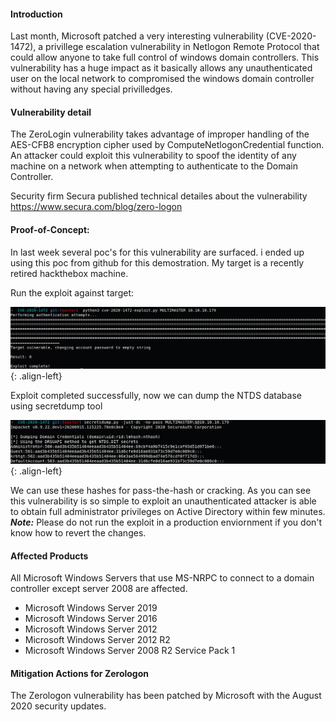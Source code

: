 #### Introduction

Last month, Microsoft patched a very interesting vulnerability (CVE-2020-1472), a privillege escalation vulnerability in Netlogon Remote Protocol that could allow anyone to take full control of windows domain controllers. This vulnerability has a huge impact as it basically allows any unauthenticated user on the local network to compromised the windows domain controller without having any special privilledges.  

#### Vulnerability detail

The ZeroLogin vulnerability takes advantage of improper handling of the AES-CFB8 encryption cipher used by ComputeNetlogonCredential function. An attacker could exploit this vulnerability to spoof the identity of any machine on a network when attempting to authenticate to the Domain Controller.

Security firm Secura published technical detailes about the vulnerability https://www.secura.com/blog/zero-logon



#### Proof-of-Concept:

In last week several poc's for this vulnerability are surfaced. i ended up using this poc from github for this demostration. My target is a recently retired hackthebox machine.

Run the exploit against target:

![source-01](/img/zero1.PNG){: .align-left}


Exploit completed successfully, now we can dump the NTDS database using secretdump tool

![source-01](/img/zero2.PNG){: .align-left}

We can use these hashes for pass-the-hash or cracking. 
As you can see this vulnerability is so simple to exploit an unauthenticated attacker is able to obtain full administrator privileges on Active Directory within few minutes. 
***Note:*** Please do not run the exploit in a production enviornment if you don't know how to revert the changes.


#### Affected Products

All Microsoft Windows Servers that use MS-NRPC to connect to a domain controller except server 2008 are affected.

+ Microsoft Windows Server 2019
+ Microsoft Windows Server 2016
+ Microsoft Windows Server 2012
+ Microsoft Windows Server 2012 R2
+ Microsoft Windows Server 2008 R2 Service Pack 1


#### Mitigation Actions for Zerologon

The Zerologon vulnerability has been patched by Microsoft with the August 2020 security updates.
